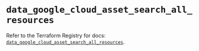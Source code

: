 # `data_google_cloud_asset_search_all_resources`

Refer to the Terraform Registry for docs: [`data_google_cloud_asset_search_all_resources`](https://registry.terraform.io/providers/hashicorp/google/6.34.0/docs/data-sources/cloud_asset_search_all_resources).
